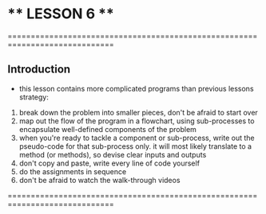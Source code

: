 # ** LESSON 6 **

=============================================================================

## **Introduction**

- this lesson contains more complicated programs than previous lessons
strategy:
1. break down the problem into smaller pieces, don't be afraid to start over
2. map out the flow of the program in a flowchart, using sub-processes to encapsulate well-defined components of the problem
3. when you're ready to tackle a component or sub-process, write out the pseudo-code for that sub-process only. it will most likely translate to a method (or methods), so devise clear inputs and outputs
4. don't copy and paste, write every line of code yourself
5. do the assignments in sequence
6. don't be afraid to watch the walk-through videos

=============================================================================


